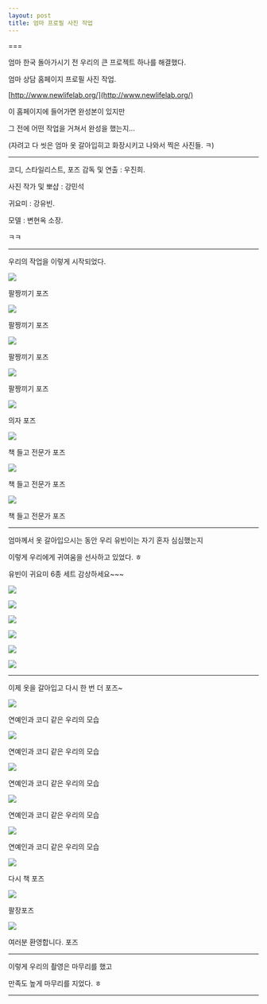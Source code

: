 ```yaml
---
layout: post
title: 엄마 프로필 사진 작업
---
```

===

엄마 한국 돌아가시기 전 우리의 큰 프로젝트 하나를 해결했다.

엄마 상담 홈페이지 프로필 사진 작업.

[http://www.newlifelab.org/](http://www.newlifelab.org/)

이 홈페이지에 들어가면 완성본이 있지만

그 전에 어떤 작업을 거쳐서 완성을 했는지...

(자려고 다 씻은 엄마 옷 갈아입히고 화장시키고 나와서 찍은 사진들. ㅋ)

---

코디, 스타일리스트, 포즈 감독 및 연출 : 우진희.

사진 작가 및 뽀샵 : 강민석

귀요미 : 강유빈.

모델 : 변현옥 소장.

ㅋㅋ

---

우리의 작업을 이렇게 시작되었다.

![](http://4.bp.blogspot.com/-MgXjwc4a8ak/VMGcTHjBIjI/AAAAAAAAG2E/DUGDp4omi2A/s1600/DSC02964.JPG)

팔짱끼기 포즈

![](http://3.bp.blogspot.com/-Jlk-yW-Vrik/VMGcUXmFbtI/AAAAAAAAG2M/_5SNlDJz_V8/s1600/DSC02965.JPG)

팔짱끼기 포즈

![](http://4.bp.blogspot.com/-oE0XI156duU/VMGcVgdMY5I/AAAAAAAAG2U/vhw5ptNnDD4/s1600/DSC02966.JPG)

팔짱끼기 포즈

![](http://4.bp.blogspot.com/-caV7HDoL8sU/VMGcXNSs8RI/AAAAAAAAG2c/WbmHOfWH89A/s1600/DSC02967.JPG)

팔짱끼기 포즈

![](http://4.bp.blogspot.com/-HDFrUQDZAXY/VMGcYWPWwrI/AAAAAAAAG2k/-xUE9DamVrw/s1600/DSC02969.JPG)

의자 포즈

![](http://3.bp.blogspot.com/-SWcS4LpeH3A/VMGcZmnTrGI/AAAAAAAAG2s/m4R1OMq4VD8/s1600/DSC02970.JPG)

책 들고 전문가 포즈

![](http://1.bp.blogspot.com/-0UIl1b1xHLE/VMGcbG8KiqI/AAAAAAAAG20/fLVAuWyIGL0/s1600/DSC02971.JPG)

책 들고 전문가 포즈

![](http://3.bp.blogspot.com/-eHj6dm2AFrU/VMGccX-7G-I/AAAAAAAAG28/YNzvw9U_w4w/s1600/DSC02972.JPG)

책 들고 전문가 포즈

---

엄마께서 옷 갈아입으시는 동안 우리 유빈이는 자기 혼자 심심했는지

이렇게 우리에게 귀여움을 선사하고 있었다. ㅎ

유빈이 귀요미 6종 세트 감상하세요~~~

![](http://4.bp.blogspot.com/-jY4gddAKNIk/VMGcewWmX9I/AAAAAAAAG3E/TqkLzXr1kIQ/s1600/DSC02973.JPG)


![](http://2.bp.blogspot.com/-HDsITFzP18c/VMGcgm4UH1I/AAAAAAAAG3M/Yk7n8ypS30o/s1600/DSC02974.JPG)


![](http://1.bp.blogspot.com/-wiWSwcsDRCo/VMGciaHFXQI/AAAAAAAAG3U/Wy9Sd8kI3yI/s1600/DSC02975.JPG)


![](http://1.bp.blogspot.com/-8pADKWSzbGU/VMGckWYEP2I/AAAAAAAAG3c/hxYyQ0bk26c/s1600/DSC02976.JPG)


![](http://4.bp.blogspot.com/-1MzP5Yd6JNQ/VMGclqBMQgI/AAAAAAAAG3k/Popydb7tDaw/s1600/DSC02977.JPG)


![](http://1.bp.blogspot.com/-UWZWWp8YQEQ/VMGcov5vTRI/AAAAAAAAG3w/35-6imY116s/s1600/DSC02978.JPG)


---

이제 옷을 갈아입고 다시 한 번 더 포즈~

![](http://1.bp.blogspot.com/-6-gNOuCWyeY/VMGcrQRxDLI/AAAAAAAAG38/ZCb00JyLlVk/s1600/DSC02981.JPG)

연예인과 코디 같은 우리의 모습

![](http://1.bp.blogspot.com/-QTIY7wBRgio/VMGcsab2YzI/AAAAAAAAG4E/K2Y7IAyECac/s1600/DSC02982.JPG)

연예인과 코디 같은 우리의 모습

![](http://3.bp.blogspot.com/-N8Qh3OHOD2o/VMGctyYhUxI/AAAAAAAAG4M/Gk9uW4D2V7E/s1600/DSC02983.JPG)

연예인과 코디 같은 우리의 모습

![](http://2.bp.blogspot.com/-uYl-ReP-Weg/VMGcvp3ThNI/AAAAAAAAG4U/sNyd2vWqwmU/s1600/DSC02984.JPG)

연예인과 코디 같은 우리의 모습

![](http://1.bp.blogspot.com/-b7X6y8iMSuA/VMGcw0ofD7I/AAAAAAAAG4k/wbKlPN9Vz60/s1600/DSC02985.JPG)

연예인과 코디 같은 우리의 모습

![](http://1.bp.blogspot.com/-HDD19Ss1tnM/VMGcpPxzG1I/AAAAAAAAG30/nD6d_dzO2BA/s1600/DSC02980.JPG)

다시 책 포즈

![](http://4.bp.blogspot.com/-VXl5o90Nk6E/VMGcyHa82zI/AAAAAAAAG44/YkI4V1tNgt0/s1600/DSC02986.JPG)

팔장포즈

![](http://4.bp.blogspot.com/-7cKk3ScL-kY/VMGczYjn9gI/AAAAAAAAG5I/EboQkGavL28/s1600/DSC02987.JPG)

여러분 환영합니다. 포즈

---

이렇게 우리의 촬영은 마무리를 했고

만족도 높게 마무리를 지었다. ㅎ

---



